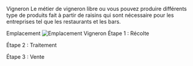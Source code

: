 Vigneron
Le métier de vigneron libre ou vous pouvez produire différents type de produits fait à partir de raisins qui sont nécessaire pour les entreprises tel que les restaurants et les bars. 

Emplacement
![Emplacement Vigneron](/website/assets/emplacementvigneron.png)
Étape 1 : Récolte

Étape 2 : Traitement



Étape 3 : Vente


